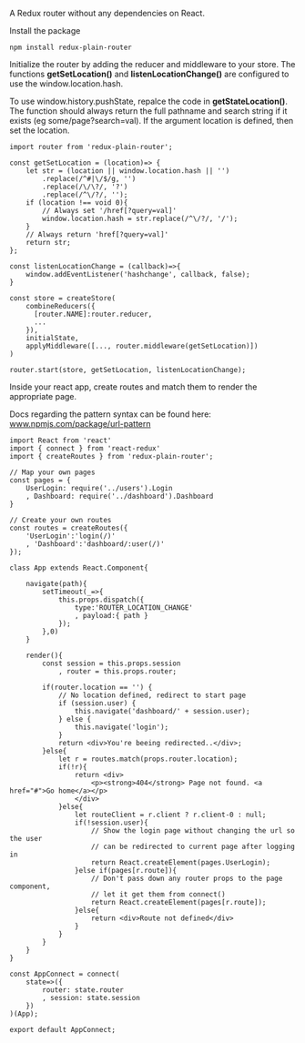 A Redux router without any dependencies on React.

Install the package
```
npm install redux-plain-router
```

Initialize the router by adding the reducer and middleware to your store. The functions **getSetLocation()** and **listenLocationChange()** are configured to use the window.location.hash.

To use window.history.pushState, repalce the code in **getStateLocation()**. The function should always return the full pathname and search string if it exists (eg some/page?search=val).
If the argument location is defined, then set the location.
```
import router from 'redux-plain-router';
 
const getSetLocation = (location)=> {
    let str = (location || window.location.hash || '')
        .replace(/^#|\/$/g, '')
        .replace(/\/\?/, '?')
        .replace(/^\/?/, '');
    if (location !== void 0){
        // Always set '/href[?query=val]'
        window.location.hash = str.replace(/^\/?/, '/');
    }
    // Always return 'href[?query=val]'
    return str;
};
 
const listenLocationChange = (callback)=>{
    window.addEventListener('hashchange', callback, false);
}
 
const store = createStore(
    combineReducers({
      [router.NAME]:router.reducer,
      ...
    }),
    initialState,
    applyMiddleware([..., router.middleware(getSetLocation)])
)
 
router.start(store, getSetLocation, listenLocationChange);
```
  

Inside your react app, create routes and match them to render the appropriate page.

Docs regarding the pattern syntax can be found here: www.npmjs.com/package/url-pattern
```
import React from 'react'
import { connect } from 'react-redux'
import { createRoutes } from 'redux-plain-router';
 
// Map your own pages
const pages = {
    UserLogin: require('../users').Login
    , Dashboard: require('../dashboard').Dashboard
}
 
// Create your own routes 
const routes = createRoutes({
    'UserLogin':'login(/)'
    , 'Dashboard':'dashboard/:user(/)'
});
 
class App extends React.Component{
 
    navigate(path){
        setTimeout(_=>{
            this.props.dispatch({
                type:'ROUTER_LOCATION_CHANGE'
                , payload:{ path }
            });
        },0)
    }
     
    render(){
        const session = this.props.session
            , router = this.props.router;
 
        if(router.location == '') {
            // No location defined, redirect to start page
            if (session.user) {
                this.navigate('dashboard/' + session.user);
            } else {
                this.navigate('login');
            }
            return <div>You're beeing redirected..</div>;
        }else{
            let r = routes.match(props.router.location);
            if(!r){
                return <div>
                    <p><strong>404</strong> Page not found. <a href="#">Go home</a></p>
                </div>
            }else{
                let routeClient = r.client ? r.client-0 : null;
                if(!session.user){
                    // Show the login page without changing the url so the user 
                    // can be redirected to current page after logging in
                    return React.createElement(pages.UserLogin);
                }else if(pages[r.route]){
                    // Don't pass down any router props to the page component, 
                    // let it get them from connect()
                    return React.createElement(pages[r.route]);
                }else{
                    return <div>Route not defined</div>
                }
            }
        }
    }
}
 
const AppConnect = connect(
    state=>({
        router: state.router
        , session: state.session
    })
)(App);
 
export default AppConnect;
```

